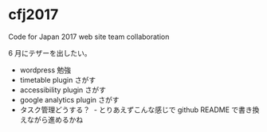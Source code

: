# cfj2017
Code for Japan 2017 web site team collaboration

6 月にテザーを出したい。
- wordpress 勉強
- timetable plugin さがす
- accessibility plugin さがす
- google analytics plugin さがす
- タスク管理どうする？
  - とりあえずこんな感じで github README で書き換えながら進めるかね
